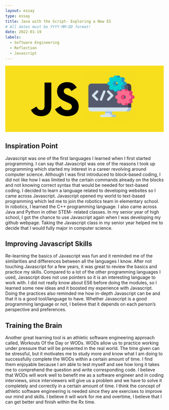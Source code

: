 ```yaml
---
layout: essay
type: essay
title: Java with the Script- Exploring a New ES
# All dates must be YYYY-MM-DD format!
date: 2022-01-19
labels:
  - Software Engineering
  - Reflection
  - Javascript
---
```


<img class="ui large centered image" src="../images/javas.png">

## Inspiration Point

Javascript was one of the first languages I learned when I first started programming. I can say that Javascript was one of the reasons I took up programming which started my interest in a career revolving around computer science. Although I was first introduced to block-based coding, I did not like how I was limited to the certain commands already on the blocks and not knowing correct syntax that would be needed for text-based coding. I decided to learn a language related to developing websites so I came across Javascript. Javascript opened my world to text-based programming which led me to join the robotics team in elementary school. In robotics, I learned the C++ programming language. I also came across Java and Python in other STEM- related classes. In my senior year of high school, I got the chance to use Javascript again when I was developing my github webpage. Taking the Javascript class in my senior year helped me to decide that I would fully major in computer science.

## Improving Javascript Skills

Re-learning the basics of Javascript was fun and it reminded me of the similarities and differences between all the languages I know. After not touching Javascript for a few years, it was great to review the basics and practice my skills. Compared to a lot of the other programming languages I used, Javascript does not use pointers so it is an interesting language to work with. I did not really know about ES6 before doing the modules, so I learned some new ideas and it boosted my experience with Javascript. Doing the practices also reminded me how in-depth Javascript can be and that it is a good tool/language to have. Whether Javascript is a good programming language or not, I believe that it depends on each person’s perspective and preferences. 

## Training the Brain

Another great learning tool is an athletic software engineering approach called, Workouts Of the Day or WODs. WODs allow us to practice working under pressure that will be presented in the real world. The time given can be stressful, but it motivates me to study more and know what I am doing to successfully complete the WODs within a certain amount of time. I find them enjoyable because I am able to test myself and see how long it takes me to comprehend the question and write corresponding code. I believe that WODs will work well to benefit me as a software engineer and in coding interviews, since interviewers will give us a problem and we have to solve it completely and correctly in a certain amount of time. I think the concept of athletic software engineering is needed since they are exercises to improve our mind and skills. I believe it will work for me and overtime, I believe that I can get better and finish within the Rx time. 

